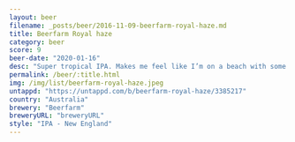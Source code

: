 ```yaml
---
layout: beer
filename: _posts/beer/2016-11-09-beerfarm-royal-haze.md
title: Beerfarm Royal haze
category: beer
score: 9
beer-date: "2020-01-16"
desc: "Super tropical IPA. Makes me feel like I’m on a beach with some chilled tunes and a plate of fruit"
permalink: /beer/:title.html
img: /img/list/beerfarm-royal-haze.jpeg
untappd: "https://untappd.com/b/beerfarm-royal-haze/3385217"
country: "Australia"
brewery: "Beerfarm"
breweryURL: "breweryURL"
style: "IPA - New England"
---
```

